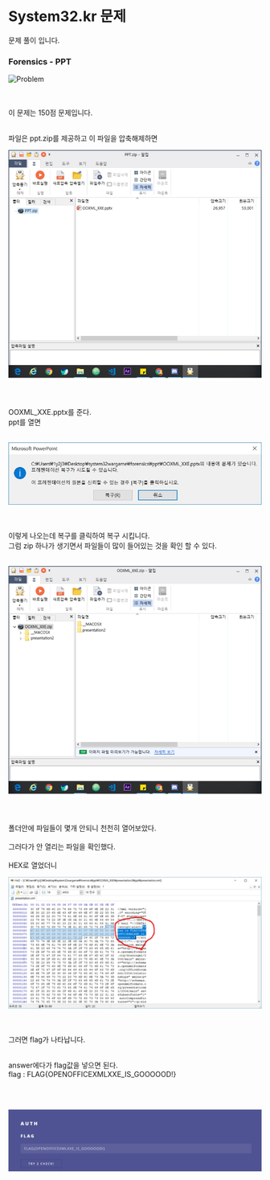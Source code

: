 # System32.kr 문제

문제 풀이 입니다.

### Forensics - PPT

![Problem](./problem.png)

<br><br>
이 문제는 150점 문제입니다.
<br><br>

파일은 ppt.zip를 제공하고 이 파일을 압축해제하면 

![answer1](./answer1.jpg)

<br><br>
OOXML_XXE.pptx를 준다.<br>
ppt를 열면
<br><br>

![answer2](./answer2.jpg)

<br><br>
이렇게 나오는데 복구를 클릭하여 복구 시킵니다.
<br>
그럼 zip 하나가 생기면서 파일들이 많이 들어있는 것을 확인 할 수 있다.
<br><br>

![answer3](./answer3.jpg)

<br><br>
폴더안에 파일들이 몇개 안되니 천천히 열어보았다.
<br><br>
그러다가 안 열리는 파일을 확인했다.
<br><br>
HEX로 열었더니 

![answer4](./answer4.jpg)

<br><br>
그러면 flag가 나타납니다.
<br><br>

answer에다가 flag값을 넣으면 된다.<br>
flag : FLAG{OPENOFFICEXMLXXE_IS_GOOOOOD!}

<br><br>

![answer4](./flag.jpg)

